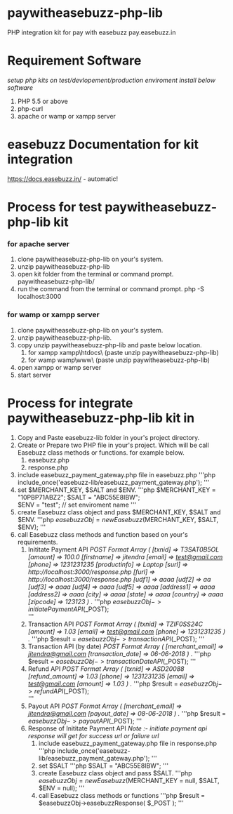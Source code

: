 # paywitheasebuzz-php-lib
PHP integration kit for pay with easebuzz pay.easebuzz.in

# Requirement Software
*setup php kits on test/devlopement/production enviroment install below software*

1. PHP 5.5 or above
2. php-curl
3. apache or wamp or xampp server

# easebuzz Documentation for kit integration
https://docs.easebuzz.in/ - automatic!

# Process for test paywitheasebuzz-php-lib kit

### for apache server
1. clone paywitheasebuzz-php-lib on your's system.
2. unzip paywitheasebuzz-php-lib
3. open kit folder from the terminal or command prompt.
	paywitheasebuzz-php-lib/
4. run the command from the terminal or command prompt.
	php -S localhost:3000

### for wamp or xampp server
1. clone paywitheasebuzz-php-lib on your's system.
2. unzip paywitheasebuzz-php-lib.
3. copy unzip paywitheasebuzz-php-lib and paste below location.
	1. for xampp
		xampp\htdocs\ (paste unzip paywitheasebuzz-php-lib)
	2. for wamp
		wamp\www\ (paste unzip paywitheasebuzz-php-lib)
4. open xampp or wamp server
5. start server

# Process for integrate paywitheasebuzz-php-lib kit in <Your Project>

1. Copy and Paste easebuzz-lib folder in your's project directory.
2. Create or Prepare two PHP file in your's project. Which will be call Easebuzz class methods or functions. for example below.
	1. easebuzz.php
	2. response.php
3. include easebuzz_payment_gateway.php file in easebuzz.php
	'''php
		include_once('easebuzz-lib/easebuzz_payment_gateway.php');
	'''
4. set $MERCHANT_KEY, $SALT and $ENV.
	'''php
		$MERCHANT_KEY = "10PBP71ABZ2";
	    $SALT = "ABC55E8IBW";         
	    $ENV = "test";   // set enviroment name
	'''
5. create Easebuzz class object and pass $MERCHANT_KEY, $SALT and $ENV.
	'''php
		$easebuzzObj = new Easebuzz($MERCHANT_KEY, $SALT, $ENV);
	'''
6. call Easebuzz class methods and function based on your's requirements.
	1. Inititate Payment API
		*POST Format
			Array ( [txnid] => T3SAT0B5OL [amount] => 100.0 [firstname] => jitendra [email] => test@gmail.com [phone] => 1231231235 [productinfo] => Laptop [surl] => http://localhost:3000/response.php [furl] => http://localhost:3000/response.php [udf1] => aaaa [udf2] => aa [udf3] => aaaa [udf4] => aaaa [udf5] => aaaa [address1] => aaaa [address2] => aaaa [city] => aaaa [state] => aaaa [country] => aaaa [zipcode] => 123123 )
		.*
		'''php
			$easebuzzObj->initiatePaymentAPI($_POST);	
		'''
	2. Transaction API
		*POST Format
			Array ( [txnid] => TZIF0SS24C [amount] => 1.03 [email] => test@gmail.com [phone] => 1231231235 )
		.*
		'''php
			$result = $easebuzzObj->transactionAPI($_POST);	
		'''
	3. Transaction API (by date)
		*POST Format
			Array ( [merchant_email] => jitendra@gmail.com [transaction_date] => 06-06-2018 )
		.*
		'''php
			$result = $easebuzzObj->transactionDateAPI($_POST);	
		'''
	4. Refund API
		*POST Format
			Array ( [txnid] => ASD20088 [refund_amount] => 1.03 [phone] => 1231231235 [email] => test@gmail.com [amount] => 1.03 )
		.*
		'''php
			$result = $easebuzzObj->refundAPI($_POST);	
		'''
	5. Payout API
		*POST Format
			Array ( [merchant_email] => jitendra@gmail.com [payout_date] => 08-06-2018 )
		.*
		'''php
			$result = $easebuzzObj->payoutAPI($_POST);
		'''
	6. Response of Inititate Payment API
		*Note :- initiate payment api response will get for success url or failure url*
		1. include easebuzz_payment_gateway.php file in response.php
			'''php
				include_once('easebuzz-lib/easebuzz_payment_gateway.php');
			'''
		2. set $SALT
			'''php
				$SALT = "ABC55E8IBW";
			'''
		3. create Easebuzz class object and pass $SALT.
			'''php
				$easebuzzObj = new Easebuzz($MERCHANT_KEY = null, $SALT, $ENV = null);
			'''
		4. call Easebuzz class methods or functions
			'''php
				$result = $easebuzzObj->easebuzzResponse( $_POST );
			'''